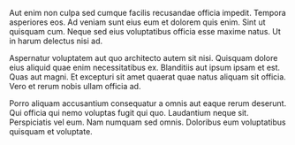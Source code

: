 Aut enim non culpa sed cumque facilis recusandae officia impedit. Tempora asperiores eos. Ad veniam sunt eius eum et dolorem quis enim. Sint ut quisquam cum. Neque sed eius voluptatibus officia esse maxime natus. Ut in harum delectus nisi ad.
 Aspernatur voluptatem aut quo architecto autem sit nisi. Quisquam dolore eius aliquid quae enim necessitatibus ex. Blanditiis aut ipsum ipsam et est. Quas aut magni. Et excepturi sit amet quaerat quae natus aliquam sit officia. Vero et rerum nobis ullam officia ad.
 Porro aliquam accusantium consequatur a omnis aut eaque rerum deserunt. Qui officia qui nemo voluptas fugit qui quo. Laudantium neque sit. Perspiciatis vel eum. Nam numquam sed omnis. Doloribus eum voluptatibus quisquam et voluptate.